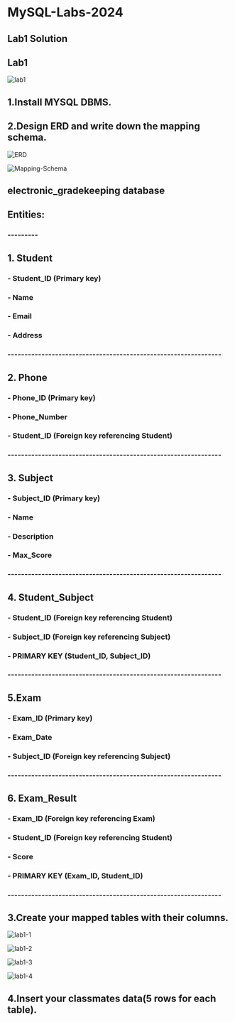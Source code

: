 # MySQL-Labs-2024
## Lab1 Solution

## Lab1
![lab1](https://github.com/fatmakhaledosman/MySQL-Labs-2024/blob/main/Labs-images/lab1.png)

##  1.Install MYSQL DBMS.


## 2.Design ERD and write down the mapping schema.

![ERD]()

![Mapping-Schema]()

## electronic_gradekeeping database

## Entities:
### ---------
## 1. Student
###     - Student_ID (Primary key)
###     - Name
###     - Email
###     - Address
### ---------------------------------------------------------------
###
## 2. Phone 
###     - Phone_ID (Primary key)
###     - Phone_Number
###     - Student_ID (Foreign key referencing Student)
###  ---------------------------------------------------------------
###
## 3. Subject 
###     - Subject_ID (Primary key)
###     - Name
###     - Description 
###     - Max_Score 
###  ---------------------------------------------------------------
###
## 4. Student_Subject  
###     - Student_ID (Foreign key referencing Student)
###     - Subject_ID (Foreign key referencing Subject)
###     - PRIMARY KEY (Student_ID, Subject_ID)
###  ---------------------------------------------------------------
###
## 5.Exam 
###     - Exam_ID (Primary key)
###     - Exam_Date
###     - Subject_ID (Foreign key referencing Subject)
###  ---------------------------------------------------------------
###
## 6. Exam_Result
###     - Exam_ID (Foreign key referencing Exam)
###     - Student_ID (Foreign key referencing Student)
###     - Score 
###     - PRIMARY KEY (Exam_ID, Student_ID)
### ---------------------------------------------------------------
###
## 3.Create your mapped tables with their columns.

![lab1-1](https://github.com/fatmakhaledosman/MySQL-Labs-2024/blob/main/Labs-images/lab1/lab1-1.png)

![lab1-2](https://github.com/fatmakhaledosman/MySQL-Labs-2024/blob/main/Labs-images/lab1/lab1-2.png)

![lab1-3](https://github.com/fatmakhaledosman/MySQL-Labs-2024/blob/main/Labs-images/lab1/lab1-3.png)

![lab1-4](https://github.com/fatmakhaledosman/MySQL-Labs-2024/blob/main/Labs-images/lab1/lab1-4.png)

## 4.Insert your classmates data(5 rows for each table).

